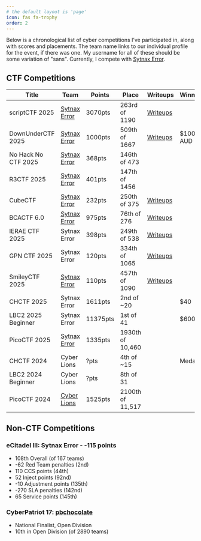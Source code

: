 ```yaml
---
# the default layout is 'page'
icon: fas fa-trophy
order: 2
---
```


Below is a chronological list of cyber competitions I’ve participated in, along with scores and placements. The team name links to our individual profile for the event, if there was one. My username for all of these should be some variation of "sans". Currently, I compete with [Sytnax Error](https://ctftime.org/team/365677).

## CTF Competitions

| Title | Team | Points | Place |  Writeups | Winnings |
| ----- | ---- | ------ | ----- | --------- | -------- |
| scriptCTF 2025 | [Sytnax Error](https://play.scriptsorcerers.xyz/teams/369) | 3070pts | 263rd of 1190 | [Writeups](/categories/scriptctf-2025) | |
| DownUnderCTF 2025 | [Sytnax Error](https://2025.duc.tf/teams/1848) | 1000pts | 509th of 1667 | [Writeups](/categories/downunderctf-2025) | $100 AUD |
| No Hack No CTF 2025 | [Sytnax Error](https://nhnc.ic3dt3a.org/teams/33) | 368pts | 146th of 473 | | |
| R3CTF 2025 | [Sytnax Error](https://ctf2025.r3kapig.com/games/1/teams/300) | 401pts | 147th of 1456 | | |
| CubeCTF | [Sytnax Error](https://cubectf.com/teams/291) | 232pts | 250th of 375 | [Writeups](/categories/cubectf) |
| BCACTF 6.0 | [Sytnax Error](https://play.bcactf.com/teams/70) | 975pts | 76th of 276 | [Writeups](/categories/bcactf-6-0) |
| IERAE CTF 2025 | Sytnax Error | 398pts | 249th of 538 | [Writeups](/categories/ierae-ctf-2025/) |
| GPN CTF 2025 | Sytnax Error | 120pts | 334th of 1065 | [Writeups](/categories/gpn-ctf-2025) |
| SmileyCTF 2025 | [Sytnax Error](https://play.ctf.gg/profile/eYPIor_XVEJ2xog7iLugF) | 110pts | 457th of 1090 | [Writeups](/categories/smileyctf-2025) |
| CHCTF 2025 | Sytnax Error | 1611pts | 2nd of ~20 | | $40 |
| LBC2 2025 Beginner | Sytnax Error | 11375pts | 1st of 41 | | $600 |
| PicoCTF 2025 | [Sytnax Error](https://play.picoctf.org/teams/15354) | 1335pts | 1930th of 10,460 | | |
| CHCTF 2024 | Cyber Lions | ?pts | 4th of ~15 | | Medals |
| LBC2 2024 Beginner | Cyber Lions | ?pts | 8th of 31 | | |
| PicoCTF 2024 | [Cyber Lions](https://play.picoctf.org/teams/9972) | 1525pts | 2100th of 11,517 | | |


## Non-CTF Competitions

### eCitadel III: Sytnax Error - -115 points
* 108th Overall (of 167 teams)
* -62 Red Team penalties (2nd)
* 110 CCS points (44th)
* 52 Inject points (92nd)
* -10 Adjustment points (135th)
* -270 SLA penalties (142nd)
* 65 Service points (145th)

### CyberPatriot 17: [pbchocolate](https://www.uscyberpatriot.org/Documents/CP17_Program_2025_web.pdf#page=11)
* National Finalist, Open Division
* 10th in Open Division (of 2890 teams)
